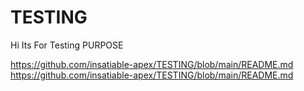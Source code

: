 # TESTING
Hi Its For Testing PURPOSE 

https://github.com/insatiable-apex/TESTING/blob/main/README.md
https://github.com/insatiable-apex/TESTING/blob/main/README.md
